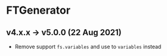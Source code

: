 # FTGenerator

## v4.x.x -> v5.0.0 (22 Aug 2021)

- Remove support `fs.variables` and use to `variables` instead
